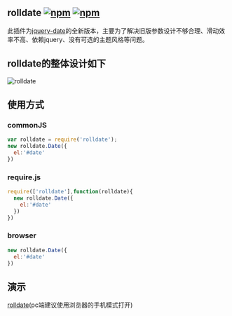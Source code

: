 ## rolldate [![npm](https://img.shields.io/npm/v/rolldate.svg)](https://www.npmjs.com/package/rolldate) [![npm](https://img.shields.io/npm/dm/rolldate.svg)](https://www.npmjs.com/package/rolldate)
此插件为[jquery-date](https://github.com/weijhfly/jqueryDatePlugin "jquery-date")的全新版本，主要为了解决旧版参数设计不够合理、滑动效率不高、依赖jquery、没有可选的主题风格等问题。
## rolldate的整体设计如下
![rolldate](https://weijhfly.github.io/images/rolldate.png)
## 使用方式
### commonJS
```js
var rolldate = require('rolldate');
new rolldate.Date({
  el:'#date'
})
```
### require.js
```js
require(['rolldate'],function(rolldate){
  new rolldate.Date({
    el:'#date'
  })
})
```
### browser
```js
new rolldate.Date({
  el:'#date'
})
```
## 演示
[rolldate](https://weijhfly.github.io/rolldate-index.html "rolldate")(pc端建议使用浏览器的手机模式打开)